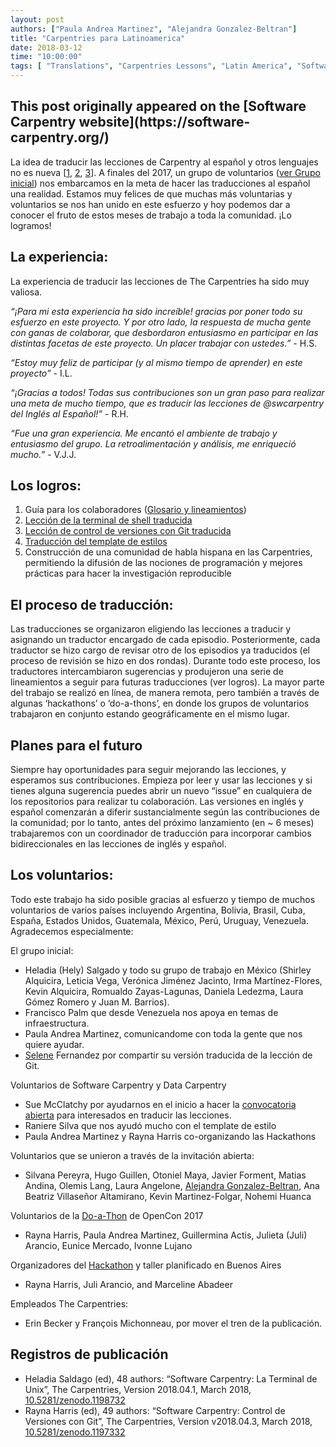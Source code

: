 ```yaml
---
layout: post
authors: ["Paula Andrea Martinez", "Alejandra Gonzalez-Beltran"]
title: "Carpentries para Latinoamerica"
date: 2018-03-12
time: "10:00:00"
tags: [ "Translations", "Carpentries Lessons", "Latin America", "Software Carpentry"]
---
```


<h2>This post originally appeared on the [Software Carpentry website](https://software-carpentry.org/)</h2>

La idea de traducir las lecciones de Carpentry al español y otros lenguajes no es nueva [[1](https://software-carpentry.org/blog/2014/06/translating-software-carpentry-into-spanish.html), [2](https://software-carpentry.org/blog/2014/11/korean-translation.html), [3](https://software-carpentry.org/blog/2014/07/translating-software-carpentry-into-portuguese.html)]. A finales del 2017, un grupo de voluntarios ([ver Grupo inicial](https://docs.google.com/document/d/1C1rkYM4x9jozrWb7MMbQxpI7FHmX9adEWm1aV6w7e1k/edit#heading=h.q5re1usqyku8)) nos embarcamos en la meta de hacer las traducciones al español una realidad. Estamos muy felices de que muchas más voluntarias y voluntarios se nos han unido en este esfuerzo y hoy podemos dar a conocer el fruto de estos meses de trabajo a toda la comunidad. ¡Lo logramos!

## La experiencia:

La experiencia de traducir las lecciones de The Carpentries ha sido muy valiosa. 

*“¡Para mi esta experiencia ha sido increíble! gracias por poner todo su esfuerzo en este proyecto. Y por otro lado, la respuesta de mucha gente con ganas de colaborar, que desbordaron entusiasmo en participar en las distintas facetas de este proyecto. Un placer trabajar con ustedes.”* - H.S.

*“Estoy muy feliz de participar (y al mismo tiempo de aprender) en este proyecto”* - I.L.

*“¡Gracias a todos! Todas sus contribuciones son un gran paso para realizar una meta de mucho tiempo, que es traducir las lecciones de @swcarpentry del Inglés al Español!”* - R.H.

*“Fue una gran experiencia. Me encantó el ambiente de trabajo y entusiasmo del grupo.  La retroalimentación y análisis, me enriqueció mucho.”* - V.J.J.


## Los logros:

1. Guía para los colaboradores ([Glosario y lineamientos](https://github.com/Carpentries-ES/board/blob/master/Convenciones_Traduccion.md))  
2. [Lección de la terminal de shell traducida](https://swcarpentry.github.io/shell-novice-es/) 
3. [Lección de control de versiones con Git traducida](https://swcarpentry.github.io/git-novice-es/) 
4. [Traducción del template de estilos](https://github.com/swcarpentry/styles-es) 
5. Construcción de una comunidad de habla hispana en las Carpentries, permitiendo la difusión de las nociones de programación y mejores prácticas para hacer la investigación reproducible 

## El proceso de traducción:

Las traducciones se organizaron eligiendo las lecciones a traducir y asignando un traductor encargado de cada episodio. Posteriormente, cada traductor se hizo cargo de revisar otro de los episodios ya traducidos (el proceso de revisión se hizo en dos rondas). Durante todo este proceso, los traductores intercambiaron sugerencias y produjeron una serie de lineamientos a seguir para futuras traducciones (ver logros). La mayor parte del trabajo se realizó en línea, de manera remota, pero también a través de algunas ‘hackathons’ o ‘do-a-thons’, en donde los grupos de voluntarios trabajaron en conjunto estando geográficamente en el mismo lugar. 

## Planes para el futuro

Siempre hay oportunidades para seguir mejorando las lecciones, y esperamos sus contribuciones. Empieza por leer y usar las lecciones y si tienes alguna sugerencia puedes abrir un nuevo “issue” en cualquiera de los repositorios para realizar tu colaboración. Las versiones en inglés y español comenzarán a diferir sustancialmente según las contribuciones de la comunidad; por lo tanto, antes del próximo lanzamiento (en ~ 6 meses) trabajaremos con un coordinador de traducción para incorporar cambios bidireccionales en las lecciones de inglés y español.

## Los voluntarios:
 
Todo este trabajo ha sido posible gracias al esfuerzo y tiempo de muchos voluntarios de varios países incluyendo Argentina, Bolivia, Brasil, Cuba, España, Estados Unidos, Guatemala, México, Perú, Uruguay, Venezuela. Agradecemos especialmente:

El grupo inicial:

- Heladia (Hely) Salgado y todo su grupo de trabajo en México (Shirley Alquicira, Leticia Vega, Verónica Jiménez Jacinto, Irma Martínez-Flores, Kevin Alquicira, Romualdo Zayas-Lagunas, Daniela Ledezma, Laura Gómez Romero y Juan M. Barrios). 
- Francisco Palm que desde Venezuela nos apoya en temas de infraestructura. 
- Paula Andrea Martinez, comunicandome con toda la gente que nos quiere ayudar. 
- [Selene](https://twitter.com/SelFdz) Fernandez por compartir su versión traducida de la lección de Git. 

Voluntarios de Software Carpentry y Data Carpentry

- Sue McClatchy por ayudarnos en el inicio a hacer la [convocatoria abierta](https://software-carpentry.org/blog/2017/09/latin-am-lessons.html) para interesados en traducir las lecciones. 
- Raniere Silva que nos ayudó mucho con el template de estilo 
- Paula Andrea Martinez y Rayna Harris co-organizando las Hackathons 

Voluntarios que se unieron a través de la invitación abierta:

- Silvana Pereyra, Hugo Guillen, Otoniel Maya, Javier Forment, Matias Andina, Olemis Lang, Laura Angelone, [Alejandra Gonzalez-Beltran](http://oerc.ox.ac.uk/people/alejandra), Ana Beatriz Villaseñor Altamirano, Kevin Martinez-Folgar, Nohemi Huanca 

Voluntarios de la [Do-a-Thon](https://github.com/sparcopen/doathon/issues/14) de OpenCon 2017

- Rayna Harris, Paula Andrea Martinez, Guillermina Actis, Julieta (Juli) Arancio, Eunice Mercado, Ivonne Lujano 

Organizadores del [Hackathon](https://github.com/Carpentries-ES/R-hackaton-es) y taller planificado en Buenos Aires

- Rayna Harris, Juli Arancio, and Marceline Abadeer 

Empleados The Carpentries:

- Erin Becker y François Michonneau, por mover el tren de la publicación.

## Registros de publicación

- Heladia Saldago (ed), 48 authors: “Software Carpentry: La Terminal de Unix”, The Carpentries, Version 2018.04.1, March 2018,  [10.5281/zenodo.1198732](https://doi.org/10.5281/zenodo.1198732)
- Rayna Harris (ed), 49 authors: “Software Carpentry: Control de Versiones con Git”, The Carpentries, Version v2018.04.3, March 2018, [10.5281/zenodo.1197332](https://doi.org/10.5281/zenodo.1197332)

